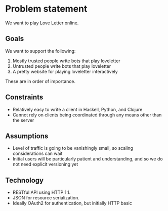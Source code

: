 # Problem statement

We want to play Love Letter online.

## Goals

We want to support the following:

1. Mostly trusted people write bots that play loveletter
2. Untrusted people write bots that play loveletter
3. A pretty website for playing loveletter interactively

These are in order of importance.

## Constraints

* Relatively easy to write a client in Haskell, Python, and Clojure
* Cannot rely on clients being coordinated through any means other than the
  server

## Assumptions

* Level of traffic is going to be vanishingly small, so scaling considerations
  can wait
* Initial users will be particularly patient and understanding, and so we do
  not need explicit versioning yet

## Technology

* RESTful API using HTTP 1.1.
* JSON for resource serialization.
* Ideally OAuth2 for authentication, but initially HTTP basic
